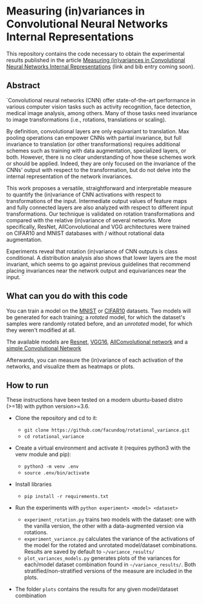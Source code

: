 # Measuring (in)variances in Convolutional Neural Networks Internal Representations



This repository contains the code necessary to obtain the experimental results published in the article [Measuring (in)variances in Convolutional Neural Networks Internal Representations]() (link and bib entry coming soon).

## Abstract
`Convolutional neural networks (CNN) offer state-of-the-art performance in various computer vision tasks such as activity recognition, face detection, medical image analysis, among others. Many of those tasks need invariance to image transformations (i.e., rotations, translations or scaling). 

By definition, convolutional layers are only equivariant to translation. Max pooling operations can empower CNNs with partial invariance, but full invariance to translation (or other transformations) requires additional schemes such as training with data augmentation, specialized layers, or both. However, there is no clear understanding of how these schemes work or should be applied. Indeed, they are only focused on the invariance of the CNNs' output with respect to the transformation, but do not delve into the internal representation of the network invariances. 

This work proposes a versatile, straightforward and interpretable measure to quantify the (in)variance of CNN activations with respect to transformations of the input. Intermediate output values of feature maps and fully connected layers are also analyzed with respect to different input transformations. Our technique is validated on rotation transformations and compared with the relative (in)variance of several networks. More specifically, ResNet, AllConvolutional and VGG architectures were trained on CIFAR10 and MNIST databases with / without rotational data augmentation. 

Experiments reveal that rotation (in)variance of CNN outputs is class conditional. A distribution analysis also shows that lower layers are the most invariant, which seems to go against previous guidelines that recommend placing invariances near the network output and equivariances near the input.
`

## What can you do with this code

You can train a model on the [MNIST](http://yann.lecun.com/exdb/mnist/) or [CIFAR10](https://www.cs.toronto.edu/~kriz/cifar.html) datasets. Two models will be generated for each training; a *rotated* model, for which the dataset's samples were randomly rotated before, and an *unrotated* model, for which they weren't modified at all.

The available models are [Resnet](), [VGG16](), [AllConvolutional network](https://arxiv.org/abs/1412.6806) and a [simple Convolutional Network](https://github.com/facundoq/rotational_invariance_data_augmentation/blob/master/pytorch/model/simple_conv.py)  

Afterwards, you can measure the (in)variance of each activation of the networks, and visualize them as heatmaps or plots. 

## How to run

These instructions have been tested on a modern ubuntu-based distro (>=18) with python version>=3.6.  

* Clone the repository and cd to it:
    * `git clone https://github.com/facundoq/rotational_variance.git`
    * `cd rotational_variance` 
* Create a virtual environment and activate it (requires python3 with the venv module and pip):
    * `python3 -m venv .env`
    * `source .env/bin/activate`
* Install libraries
    * `pip install -r requirements.txt`
    
* Run the experiments with `python experiment> <model> <dataset>`
    * `experiment_rotation.py` trains two models with the dataset: one with the vanilla version, the other with a data-augmented version via rotations.
    * `experiment_variance.py`  calculates the variance of the activations of the model for the rotated and unrotated model/dataset combinations. Results are saved by default to `~/variance_results/`
    * `plot_variances_models.py` generates plots of the variances for each/model dataset combination found in `~/variance_results/`. Both stratified/non-stratified versions of the measure are included in the plots. 
    
* The folder `plots` contains the results for any given model/dataset combination



